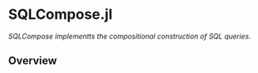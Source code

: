 # SQLCompose.jl

*SQLCompose implementts the compositional construction of SQL queries.*

## Overview
